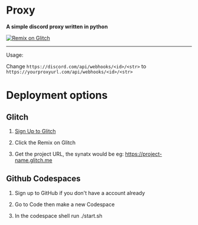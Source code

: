 # Proxy

**A simple discord proxy written in python**

[![Remix on Glitch](https://cdn.glitch.com/2703baf2-b643-4da7-ab91-7ee2a2d00b5b%2Fremix-button-v2.svg)](https://glitch.com/edit/#!/remix/noble-determined-coat)


------------

Usage:

Change `https://discord.com/api/webhooks/<id>/<str>` to `https://yourproxyurl.com/api/webhooks/<id>/<str>`

# Deployment options

## Glitch
1. [Sign Up to Glitch](https://glitch.com/signin)

2. Click the Remix on Glitch

3. Get the project URL, the synatx would be eg: https://project-name.glitch.me

## Github Codespaces

1. Sign up to GitHub if you don't have a account already

2.  Go to Code then make a new Codespace

3.  In the codespace shell run ./start.sh






